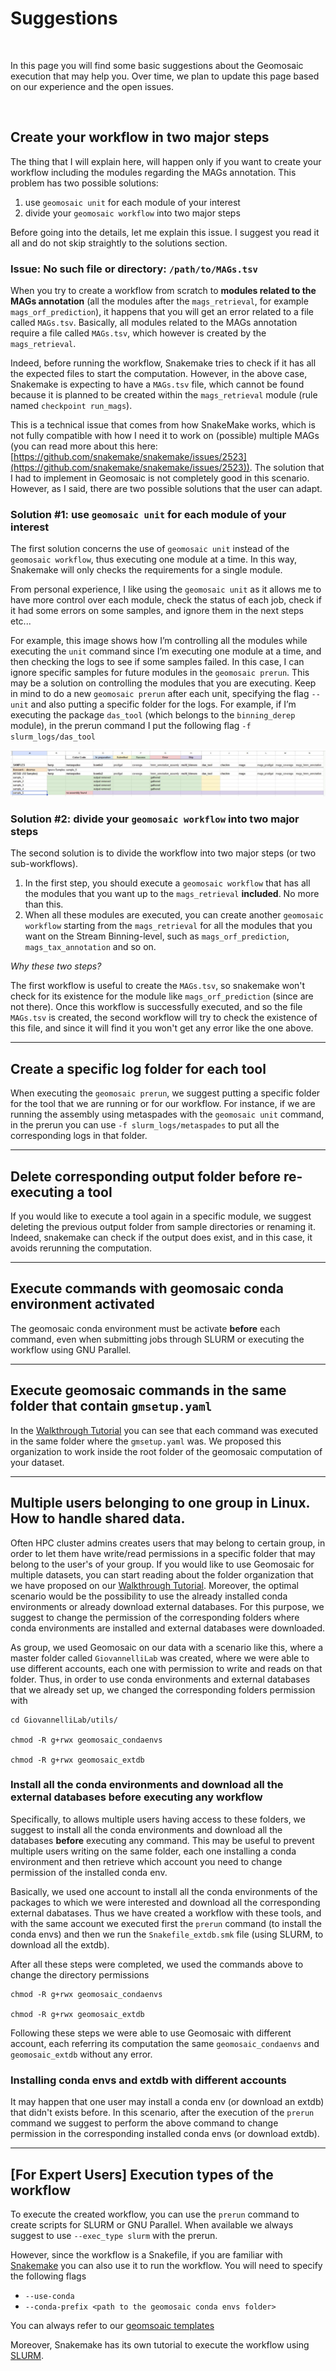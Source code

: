 # Suggestions

<br>

In this page you will find some basic suggestions about the Geomosaic execution that may help you. Over time, we plan to update this page based on our experience and the open issues.

<br>

## Create your workflow in two major steps
The thing that I will explain here, will happen only if you want to create your workflow including the modules regarding the MAGs annotation. 
This problem has two possible solutions:
1. use `geomosaic unit` for each module of your interest
2. divide your `geomosaic workflow` into two major steps

Before going into the details, let me explain this issue. I suggest you read it all and do not skip straightly to the solutions section.

### Issue: No such file or directory: `/path/to/MAGs.tsv`
When you try to create a workflow from scratch to __modules related to the MAGs annotation__ (all the modules after the `mags_retrieval`, for example `mags_orf_prediction`), it happens that you will get an error related to a file called `MAGs.tsv`. Basically, all modules related to the MAGs annotation require a file called `MAGs.tsv`, which however is created by the `mags_retrieval`.

Indeed, before running the workflow, Snakemake tries to check if it has all the expected files to start the computation. However, in the above case, Snakemake is expecting to have a `MAGs.tsv` file, which cannot be found because it is planned to be created within the `mags_retrieval` module (rule named `checkpoint run_mags`).

This is a technical issue that comes from how SnakeMake works, which is not fully compatible with how I need it to work on (possible) multiple MAGs (you can read more about this here: [https://github.com/snakemake/snakemake/issues/2523](https://github.com/snakemake/snakemake/issues/2523)). The solution that I had to implement in Geomosaic is not completely good in this scenario. However, as I said, there are two possible solutions that the user can adapt.

### Solution \#1: use `geomosaic unit` for each module of your interest
The first solution concerns the use of `geomosaic unit` instead of the `geomosaic workflow`, thus executing one module at a time. In this way, Snakemake will only checks the requirements for a single module.

From personal experience, I like using the `geomosaic unit` as it allows me to have more control over each module, check the status of each job, check if it had some errors on some samples, and ignore them in the next steps etc...

For example, this image shows how I’m controlling all the modules while executing the `unit` command since I’m executing one module at a time, and then checking the logs to see if some samples failed. In this case, I can ignore specific samples for future modules in the `geomosaic prerun`. This may be a solution on controlling the modules that you are executing. Keep in mind to do a new `geomosaic prerun` after each unit, specifying the flag `--unit` and also putting a specific folder for the logs. For example, if I’m executing the package `das_tool` (which belongs to the `binning_derep` module), in the prerun command I put the following flag `-f slurm_logs/das_tool`

![modules_DAG](assets/images/geomosaic_unit_organization.jpg)

### Solution \#2: divide your `geomosaic workflow` into two major steps
The second solution is to divide the workflow into two major steps (or two sub-workflows).

1. In the first step, you should execute a `geomosaic workflow` that has all the modules that you want up to the `mags_retrieval` __included__. No more than this. 
2. When all these modules are executed, you can create another `geomosaic workflow` starting from the `mags_retrieval` for all the modules that you want on the Stream Binning-level, such as `mags_orf_prediction`, `mags_tax_annotation` and so on. 

_Why these two steps?_

The first workflow is useful to create the `MAGs.tsv`, so snakemake won't check for its existence for the module like `mags_orf_prediction` (since are not there). Once this workflow is successfully executed, and so the file `MAGs.tsv` is created, the second workflow will try to check the existence of this file, and since it will find it you won't get any error like the one above.

---

## Create a specific log folder for each tool
When executing the `geomosaic prerun`, we suggest putting a specific folder for the tool that we are running or for our workflow. For instance, if we are running the assembly using metaspades with the `geomosaic unit` command, in the prerun you can use `-f slurm_logs/metaspades` to put all the corresponding logs in that folder.

---

## Delete corresponding output folder before re-executing a tool
If you would like to execute a tool again in a specific module, we suggest deleting the previous output folder from sample directories or renaming it. Indeed, snakemake can check if the output does exist, and in this case, it avoids rerunning the computation.

---

## Execute commands with geomosaic conda environment activated
The geomosaic conda environment must be activate __before__ each command, even when submitting jobs through SLURM or executing the workflow using GNU Parallel. 

---

## Execute geomosaic commands in the same folder that contain `gmsetup.yaml`
In the [Walkthrough Tutorial](../walkthrough/tutorial.md#geomosaic-preparation-for-different-datasets) you can see that each command was executed in the same folder where the `gmsetup.yaml` was. We proposed this organization to work inside the root folder of the geomosaic computation of your dataset.

---

## Multiple users belonging to one group in Linux. How to handle shared data.
Often HPC cluster admins creates users that may belong to certain group, in order to let them have write/read permissions in a specific folder that may belong to the user's of your group.
If you would like to use Geomosaic for multiple datasets, you can start reading about the folder organization that we have proposed on our [Walkthrough Tutorial](../walkthrough/tutorial.md#macro-organization-of-the-folders). Moreover, the optimal scenario would be the possibility to use the already installed conda environments or already download external databases. For this purpose, we suggest to change the permission of the corresponding folders where conda environments are installed and external databases were downloaded. 

As group, we used Geomosaic on our data with a scenario like this, where a master folder called `GiovannelliLab` was created, where we were able to use different accounts, each one with permission to write and reads on that folder. Thus, in order to use conda environments and external databases that we already set up, we changed the corresponding folders permission with 

```
cd GiovannelliLab/utils/

chmod -R g+rwx geomosaic_condaenvs

chmod -R g+rwx geomosaic_extdb

```

### Install all the conda environments and download all the external databases before executing any workflow
Specifically, to allows multiple users having access to these folders, we suggest to install all the conda environments and download all the databases __before__ executing any command. This may be useful to prevent multiple users writing on the same folder, each one installing a conda environment and then retrieve which account you need to change permission of the installed conda env.

Basically, we used one account to install all the conda environments of the packages to which we were interested and download all the corresponding external dabatases. Thus we have created a workflow with these tools, and with the same account we executed first the `prerun` command (to install the conda envs) and then we run the `Snakefile_extdb.smk` file (using SLURM, to download all the extdb).

After all these steps were completed, we used the commands above to change the directory permissions

```
chmod -R g+rwx geomosaic_condaenvs

chmod -R g+rwx geomosaic_extdb
```

Following these steps we were able to use Geomosaic with different account, each referring its computation the same `geomosaic_condaenvs` and `geomosaic_extdb` without any error.

### Installing conda envs and extdb with different accounts
It may happen that one user may install a conda env (or download an extdb) that didn't exists before. In this scenario, after the execution of the `prerun` command we suggest to perform the above command to change permission in the corresponding installed conda envs (or download extdb).

---

## __[For Expert Users]__ Execution types of the workflow
To execute the created workflow, you can use the `prerun` command to create scripts for SLURM or GNU Parallel. When available we always suggest to use `--exec_type slurm` with the prerun. 

However, since the workflow is a Snakefile, if you are familiar with [Snakemake](https://snakemake.github.io) you can also use it to run the workflow. You will need to specify the following flags

- `--use-conda`
- `--conda-prefix <path to the geomosaic conda envs folder>` 

You can always refer to our [geomsoaic templates](https://github.com/giovannellilab/Geomosaic/blob/master/src/geomosaic/_slurm_templates.py)

Moreover, Snakemake has its own tutorial to execute the workflow using [SLURM](https://snakemake.readthedocs.io/en/stable/executing/cli.html#profiles).

